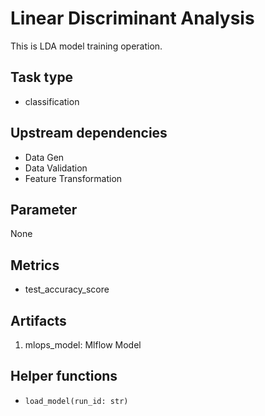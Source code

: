 # Linear Discriminant Analysis

This is LDA model training operation.

## Task type

- classification

## Upstream dependencies

- Data Gen
- Data Validation
- Feature Transformation

## Parameter

None

## Metrics

- test_accuracy_score

## Artifacts

1. mlops_model: Mlflow Model

## Helper functions

- `load_model(run_id: str)`

